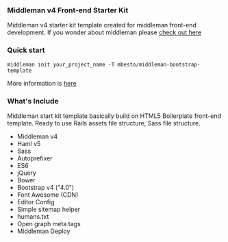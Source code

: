 ### Middleman v4 Front-end Starter Kit
Middleman v4 starter kit template created for middleman front-end development.
If you wonder about middleman please [check out here](https://middlemanapp.com/)

### Quick start
`middleman init your_project_name -T mbesto/middleman-bootstrap-template`

More information is [here](https://middlemanapp.com/advanced/project_templates/)

### What's Include
Middleman start kit template basically build on HTML5 Boilerplate front-end
template. Ready to use Rails assets file structure, Sass file structure.

- Middleman v4
- Haml v5
- Sass
- Autoprefixer
- ES6 
- jQuery
- Bower
- Bootstrap v4 ("4.0")
- Font Awesome (CDN)
- Editor Config
- Simple sitemap helper
- humans.txt
- Open graph meta tags
- Middleman Deploy
